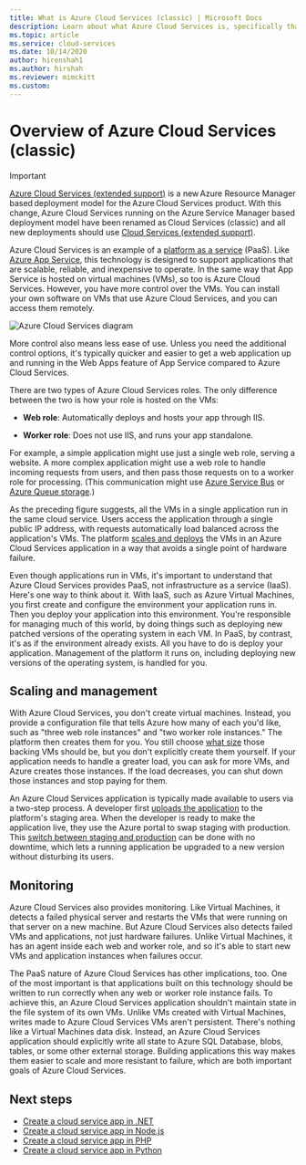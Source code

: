 ```yaml
---
title: What is Azure Cloud Services (classic) | Microsoft Docs
description: Learn about what Azure Cloud Services is, specifically that it's designed to support applications that are scalable, reliable, and inexpensive to operate.
ms.topic: article
ms.service: cloud-services
ms.date: 10/14/2020
author: hirenshah1
ms.author: hirshah
ms.reviewer: mimckitt
ms.custom: 
---
```


# Overview of Azure Cloud Services (classic)

> [!IMPORTANT]
> [Azure Cloud Services (extended support)](../cloud-services-extended-support/overview.md) is a new Azure Resource Manager based deployment model for the Azure Cloud Services product. With this change, Azure Cloud Services running on the Azure Service Manager based deployment model have been renamed as Cloud Services (classic) and all new deployments should use [Cloud Services (extended support)](../cloud-services-extended-support/overview.md).

Azure Cloud Services is an example of a [platform as a service](https://azure.microsoft.com/overview/what-is-paas/) (PaaS). Like [Azure App Service](../app-service/overview.md), this technology is designed to support applications that are scalable, reliable, and inexpensive to operate. In the same way that App Service is hosted on virtual machines (VMs), so too is Azure Cloud Services. However, you have more control over the VMs. You can install your own software on VMs that use Azure Cloud Services, and you can access them remotely.

![Azure Cloud Services diagram](./media/cloud-services-choose-me/diagram.png)

More control also means less ease of use. Unless you need the additional control options, it's typically quicker and easier to get a web application up and running in the Web Apps feature of App Service compared to Azure Cloud Services.

There are two types of Azure Cloud Services roles. The only difference between the two is how your role is hosted on the VMs:

* **Web role**: Automatically deploys and hosts your app through IIS.

* **Worker role**: Does not use IIS, and runs your app standalone.

For example, a simple application might use just a single web role, serving a website. A more complex application might use a web role to handle incoming requests from users, and then pass those requests on to a worker role for processing. (This communication might use [Azure Service Bus](../service-bus-messaging/service-bus-messaging-overview.md) or [Azure Queue storage](../storage/common/storage-introduction.md).)

As the preceding figure suggests, all the VMs in a single application run in the same cloud service. Users access the application through a single public IP address, with requests automatically load balanced across the application's VMs. The platform [scales and deploys](cloud-services-how-to-scale-portal.md) the VMs in an Azure Cloud Services application in a way that avoids a single point of hardware failure.

Even though applications run in VMs, it's important to understand that Azure Cloud Services provides PaaS, not infrastructure as a service (IaaS). Here's one way to think about it. With IaaS, such as Azure Virtual Machines, you first create and configure the environment your application runs in. Then you deploy your application into this environment. You're responsible for managing much of this world, by doing things such as deploying new patched versions of the operating system in each VM. In PaaS, by contrast, it's as if the environment already exists. All you have to do is deploy your application. Management of the platform it runs on, including deploying new versions of the operating system, is handled for you.

## Scaling and management
With Azure Cloud Services, you don't create virtual machines. Instead, you provide a configuration file that tells Azure how many of each you'd like, such as "three web role instances" and "two worker role instances." The platform then creates them for you. You still choose [what size](cloud-services-sizes-specs.md) those backing VMs should be, but you don't explicitly create them yourself. If your application needs to handle a greater load, you can ask for more VMs, and Azure creates those instances. If the load decreases, you can shut down those instances and stop paying for them.

An Azure Cloud Services application is typically made available to users via a two-step process. A developer first [uploads the application](cloud-services-how-to-create-deploy-portal.md) to the platform's staging area. When the developer is ready to make the application live, they use the Azure portal to swap staging with production. This [switch between staging and production](cloud-services-how-to-manage-portal.md#swap-deployments-to-promote-a-staged-deployment-to-production) can be done with no downtime, which lets a running application be upgraded to a new version without disturbing its users.

## Monitoring
Azure Cloud Services also provides monitoring. Like Virtual Machines, it detects a failed physical server and restarts the VMs that were running on that server on a new machine. But Azure Cloud Services also detects failed VMs and applications, not just hardware failures. Unlike Virtual Machines, it has an agent inside each web and worker role, and so it's able to start new VMs and application instances when failures occur.

The PaaS nature of Azure Cloud Services has other implications, too. One of the most important is that applications built on this technology should be written to run correctly when any web or worker role instance fails. To achieve this, an Azure Cloud Services application shouldn't maintain state in the file system of its own VMs. Unlike VMs created with Virtual Machines, writes made to Azure Cloud Services VMs aren't persistent. There's nothing like a Virtual Machines data disk. Instead, an Azure Cloud Services application should explicitly write all state to Azure SQL Database, blobs, tables, or some other external storage. Building applications this way makes them easier to scale and more resistant to failure, which are both important goals of Azure Cloud Services.

## Next steps
* [Create a cloud service app in .NET](cloud-services-dotnet-get-started.md) 
* [Create a cloud service app in Node.js](cloud-services-nodejs-develop-deploy-app.md) 
* [Create a cloud service app in PHP](../cloud-services-php-create-web-role.md) 
* [Create a cloud service app in Python](cloud-services-python-ptvs.md)






